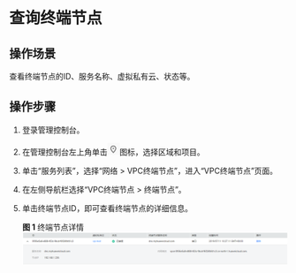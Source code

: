 # 查询终端节点<a name="zh-cn_topic_0131645190"></a>

## 操作场景<a name="section181381057185612"></a>

查看终端节点的ID、服务名称、虚拟私有云、状态等。

## 操作步骤<a name="section19334124820566"></a>

1.  登录管理控制台。
2.  在管理控制台左上角单击![](figures/d00356815-云计算开发部-公有云_IaaS-image-f1cac6ef-c4f7-462b-a7f1-85e988937e64-4.png)图标，选择区域和项目。
3.  单击“服务列表”，选择“网络 \> VPC终端节点”，进入“VPC终端节点”页面。
4.  在左侧导航栏选择“VPC终端节点 \> 终端节点”。
5.  单击终端节点ID，即可查看终端节点的详细信息。

    **图 1**  终端节点详情<a name="fig1577318166497"></a>  
    ![](figures/终端节点详情.png "终端节点详情")


